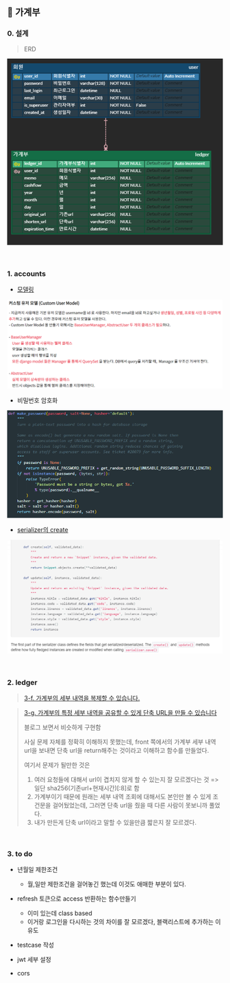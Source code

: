 ## :book: 가계부

### 0. 설계

> ERD

![image-20230105031741816](README.assets/image-20230105031741816.png)

<br>

### 1. accounts

- [모델링](https://iamthejiheee.tistory.com/78)

![image-20230105154416134](README.assets/image-20230105154416134.png)

- 비밀번호 암호화

![image-20230105153957786](README.assets/image-20230105153957786.png)

- [serializer의 create](https://www.django-rest-framework.org/tutorial/1-serialization/)

![image-20230105153154203](README.assets/image-20230105153154203.png)

<br>

### 2. ledger

> [3-f. 가계부의 세부 내역을 복제할 수 있습니다.](https://docs.djangoproject.com/en/3.2/topics/db/queries/#copying-model-instances)

> [3-g. 가계부의 특정 세부 내역을 공유할 수 있게 단축 URL을 만들 수 있습니다](https://ninano1109.tistory.com/63)
>
> 블로그 보면서 비슷하게 구현함
>
> 사실 문제 자체를 정확히 이해하지 못했는데, 
> front 쪽에서의 가계부 세부 내역 url을 보내면 단축 url을 return해주는 것이라고 이해하고 함수를 만들었다.
>
> 여기서 문제가 될만한 것은
>
> 1. 여러 요청들에 대해서 url이 겹치지 않게 할 수 있는지 잘 모르겠다는 것 => 일단 sha256(기존url+현재시간)[:8]로 함
> 2. 가계부이기 때문에 원래는 세부 내역 조회에 대해서도 본인만 볼 수 있게 조건문을 걸어뒀었는데, 그러면 단축 url을 줬을 때 다른 사람이 못보니까 풀었다.
> 3. 내가 만든게 단축 url이라고 말할 수 있을만큼 짧은지 잘 모르겠다.

<br>

### 3. to do 

- 년월일 제한조건
  - 월,일만 제한조건을 걸어놓긴 했는데 이것도 애매한 부분이 있다.
- refresh 토큰으로 access 반환하는 함수만들기
  - 이미 있는데 class based
  - 이거랑 로그인을 다시하는 것의 차이를 잘 모르겠다, 블랙리스트에 추가하는 이유도

- testcase 작성
- jwt 세부 설정
- cors

